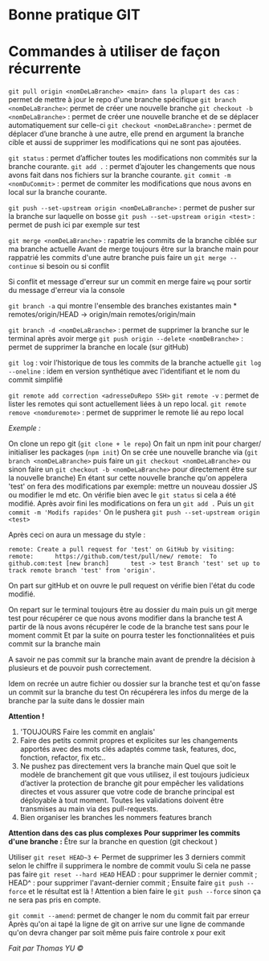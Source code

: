 # Bonne pratique GIT
# Commandes à utiliser de façon récurrente

`git pull origin <nomDeLaBranche> <main> dans la plupart des cas` : permet de mettre à jour le repo d'une branche spécifique
`git branch <nomDeLaBranche>`: permet de créer une nouvelle branche
`git checkout -b <nomDeLaBranche>` : permet de créer une nouvelle branche et de se déplacer automatiquement sur celle-ci
`git checkout <nomDeLaBranche>` : permet de déplacer d’une branche à une autre, elle prend en argument la branche cible et aussi de supprimer les modifications qui ne sont pas ajoutées.

`git status` : permet d’afficher toutes les modifications non commités sur la branche courante.
`git add .` : permet d’ajouter les changements que nous avons fait dans nos fichiers sur la branche courante.
`git commit -m <nomDuCommit>` : permet de commiter les modifications que nous avons en local sur la branche courante.

`git push --set-upstream origin <nomDeLaBranche>` : permet de pusher sur la branche sur laquelle on bosse
`git push --set-upstream origin <test>` : permet de push ici par exemple sur test

`git merge <nomDeLaBranche>` : rapatrie les commits de la branche ciblée sur ma branche actuelle
Avant de merge toujours être sur la branche main pour rappatrié les commits d'une autre branche
puis faire un `git merge --continue` si besoin ou si conflit 

Si conflit et message d'erreur sur un commit en merge faire `wq` pour sortir du message d'erreur via la console 

`git branch -a` qui montre l'ensemble des branches existantes
main *
  remotes/origin/HEAD -> origin/main
  remotes/origin/main

`git branch -d <nomDeLaBranche>` : permet de supprimer la branche sur le terminal après avoir merge
`git push origin --delete <nomDeBranche>` : permet de supprimer la branche en locale (sur gitHub)

`git log` : voir l’historique de tous les commits de la branche actuelle
`git log --oneline` : idem en version synthétique avec l'identifiant et le nom du commit simplifié

`git remote add correction <adresseDuRepo SSH>`
`git remote -v` : permet de lister les remotes qui sont actuellement liées à un repo local.
`git remote remove <nomduremote>` : permet de supprimer le remote lié au repo local

*Exemple :*

On clone un repo git (`git clone + le repo`)
On fait un npm init pour charger/ initialiser les packages (`npm init`)
On se crée une nouvelle branche via (`git branch <nomDeLaBranche>` puis faire un `git checkout <nomDeLaBranche>` ou sinon faire un `git checkout -b <nomDeLaBranche>` pour directement être sur la nouvelle branche)
En étant sur cette nouvelle branche qu'on appelera 'test' on fera des modifications par exemple: mettre un nouveau dossier JS ou modifier le md etc.
On vérifie bien avec le `git status` si cela a été modifié.
Après avoir fini les modifications on fera un `git add .`
Puis un `git commit -m 'Modifs rapides'`
On le pushera `git push --set-upstream origin <test>`

Après ceci on aura un message du style :

`remote: Create a pull request for 'test' on GitHub by visiting:
remote:      https://github.com/test/pull/new/
remote: 
To github.com:test
[new branch]      test -> test
Branch 'test' set up to track remote branch 'test' from 'origin'.`

On part sur gitHub et on ouvre le pull request on vérifie bien l'état du code modifié.

On repart sur le terminal toujours être au dossier du main puis un git merge test pour récupérer ce que nous avons modifier dans la branche test
A partir de là nous avons récupérer le code de la branche test sans pour le moment commit
Et par la suite on pourra tester les fonctionnalitées et puis commit sur la branche main

A savoir ne pas commit sur la branche main avant de prendre la décision à plusieurs et de pouvoir push correctement.

Idem on recrée un autre fichier ou dossier sur la branche test et qu'on fasse un commit sur la branche du test
On récupérera les infos du merge de la branche par la suite dans le dossier main

**Attention !**
1. 'TOUJOURS Faire les commit en anglais'
2. Faire des petits commit propres et explicites sur les changements apportés avec des mots clés adaptés comme task, features, doc, fonction, refactor, fix etc..
3. Ne pushez pas directement vers la branche main
Quel que soit le modèle de branchement git que vous utilisez, il est toujours judicieux d’activer la protection de branche git pour empêcher les validations directes et vous assurer que votre code de branche principal est déployable à tout moment. Toutes les validations doivent être transmises au main via des pull-requests.
4. Bien organiser les branches les nommers features branch

**Attention dans des cas plus complexes**
**Pour supprimer les commits d'une branche :**
Être sur la branche en question (git checkout <nomDeLaBranche>)

Utiliser `git reset HEAD~3` <- Permet de supprimer les 3 derniers commit selon le chiffre il supprimera le nombre de commit voulu
Si cela ne passe pas faire `git reset --hard HEAD`
HEAD : pour supprimer le dernier commit ;
HEAD^ : pour supprimer l'avant-dernier commit ;
Ensuite faire `git push --force` et le résultat est là !
Attention a bien faire le `git push --force` sinon ça ne sera pas pris en compte.

`git commit --amend`: permet de changer le nom du commit fait par erreur
Après qu'on ai tapé la ligne de git on arrive sur une ligne de commande qu'on devra changer par soit même puis faire controle x pour exit

*Fait par Thomas YU ©*
